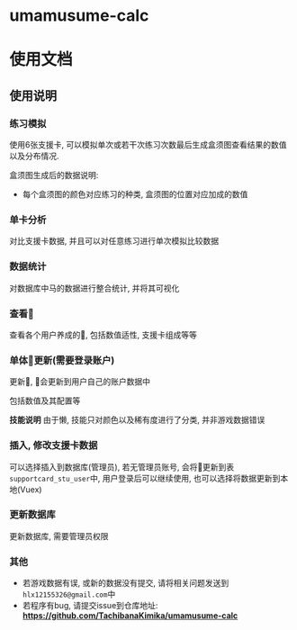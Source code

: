 <!--
 * @Author: your name
 * @Date: 2021-06-15 17:31:46
 * @LastEditTime: 2021-08-25 00:43:28
 * @LastEditors: Akarichan
 * @Description: In User Settings Edit
-->
# umamusume-calc

# 使用文档

## 使用说明

### **练习模拟**

使用6张支援卡, 可以模拟单次或若干次练习次数最后生成盒须图查看结果的数值以及分布情况.

盒须图生成后的数据说明: 
- 每个盒须图的颜色对应练习的种类, 盒须图的位置对应加成的数值


### **单卡分析**

对比支援卡数据, 并且可以对任意练习进行单次模拟比较数据

### **数据统计**

对数据库中马的数据进行整合统计, 并将其可视化


### **查看🐎**

查看各个用户养成的🐎, 包括数值适性, 支援卡组成等等


### **单体🐎更新(需要登录账户)**

更新🐎, 🐎会更新到用户自己的账户数据中

包括数值及其配置等

**技能说明** 由于懒, 技能只对颜色以及稀有度进行了分类, 并非游戏数据错误

### **插入, 修改支援卡数据**

可以选择插入到数据库(管理员), 若无管理员账号, 会将🐎更新到表 `supportcard_stu_user`中, 用户登录后可以继续使用, 也可以选择将数据更新到本地(Vuex)


### **更新数据库**

更新数据库, 需要管理员权限

### **其他**

- 若游戏数据有误, 或新的数据没有提交, 请将相关问题发送到`hlx12155326@gmail.com`中
- 若程序有bug, 请提交issue到仓库地址: **https://github.com/TachibanaKimika/umamusume-calc**
